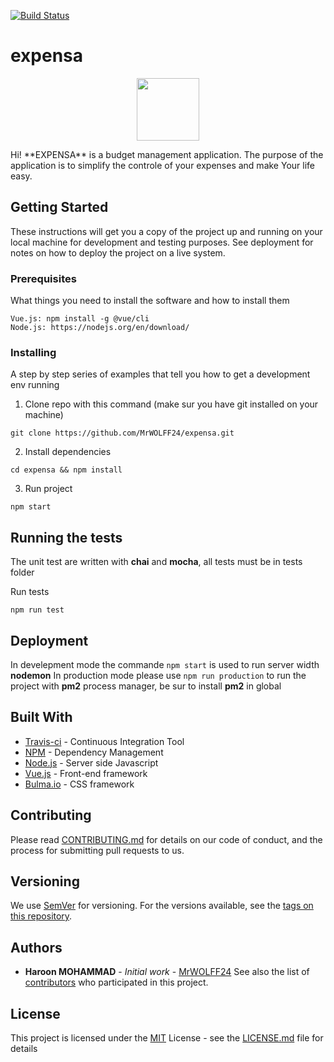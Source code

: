 [![Build Status](http://178.62.206.17/buildStatus/icon?job=expensa%2Fmaster)](http://178.62.206.17/job/expensa/job/master/)
# expensa

<p align="center">
  <img src="./public/favicon.ico" width="100" height="100">
</p>
Hi! **EXPENSA** is a budget management application. The purpose of the application is to simplify the controle of your expenses and make Your life easy.

## Getting Started
These instructions will get you a copy of the project up and running on your local machine for development and testing purposes. See deployment for notes on how to deploy the project on a live system.

### Prerequisites
What things you need to install the software and how to install them
```
Vue.js: npm install -g @vue/cli
Node.js: https://nodejs.org/en/download/
```

### Installing
A step by step series of examples that tell you how to get a development env running

1. Clone repo with this command (make sur you have git installed on your machine)
```
git clone https://github.com/MrWOLFF24/expensa.git
```
2. Install dependencies
```
cd expensa && npm install
```
3. Run project
```
npm start
```

## Running the tests
The unit test are written with **chai** and **mocha**, all tests must be in tests folder

Run tests
```
npm run test
```

## Deployment
In develepment mode the commande ``` npm start ``` is used to run server width **nodemon**
In production mode please use ``` npm run production ``` to run the project with **pm2** process manager, be sur to install **pm2** in global

## Built With
- [Travis-ci](https://travis-ci.com/) - Continuous Integration Tool
- [NPM](https://www.npmjs.com/) - Dependency Management
- [Node.js](https://nodejs.org/en/) - Server side Javascript
- [Vue.js](https://cli.vuejs.org) - Front-end framework
- [Bulma.io](https://bulma.io/) - CSS framework

## Contributing
Please read [CONTRIBUTING.md](https://gist.github.com/PurpleBooth/b24679402957c63ec426) for details on our code of conduct, and the process for submitting pull requests to us.

## Versioning
We use [SemVer](http://semver.org/) for versioning. For the versions available, see the [tags on this repository](https://github.com/MrWOLFF24/expensa/tags).

## Authors
- **Haroon MOHAMMAD** - _Initial work_ - [MrWOLFF24](https://github.com/MrWOLFF24)
See also the list of [contributors](https://github.com/MrWOLFF24/expensa/contributors) who participated in this project.

## License
This project is licensed under the [MIT](https://opensource.org/licenses/mit-license.php) License - see the [LICENSE.md](LICENSE.md) file for details

